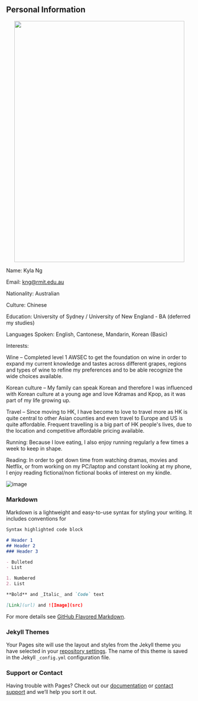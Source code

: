 ## Personal Information 


<p align="center">
  <img width="460" height="650" src="https://images.unsplash.com/photo-1502823403499-6ccfcf4fb453?ixlib=rb-1.2.1&ixid=eyJhcHBfaWQiOjEyMDd9&auto=format&fit=crop&w=500&q=60">
</p>

Name: Kyla Ng 

Email: kng@rmit.edu.au 

Nationality: Australian 

Culture: Chinese 

Education: University of Sydney / University of New England - BA (deferred my studies) 

Languages Spoken: English, Cantonese, Mandarin, Korean (Basic) 

Interests:  

Wine – Completed level 1 AWSEC to get the foundation on wine in order to expand my current knowledge and tastes across different grapes, regions and types of wine to refine my preferences and to be able recognize the wide choices available.

Korean culture – My family can speak Korean and therefore I was influenced with Korean culture at a young age and love Kdramas and Kpop, as it was part of my life growing up.

Travel – Since moving to HK, I have become to love to travel more as HK is quite central to other Asian counties and even travel to Europe and US is quite affordable. Frequent travelling is a big part of HK people's lives, due to the location and competitive affordable pricing available. 

Running: Because I love eating, I also enjoy running regularly a few times a week to keep in shape. 

Reading: In order to get down time from watching dramas, movies and Netflix, or from working on my PC/laptop and constant looking at my phone, I enjoy reading fictional/non fictional books of interest on my kindle.

![image](https://images.unsplash.com/photo-1487058792275-0ad4aaf24ca7?ixlib=rb-1.2.1&ixid=eyJhcHBfaWQiOjEyMDd9&auto=format&fit=crop&w=500&q=60)

### Markdown

Markdown is a lightweight and easy-to-use syntax for styling your writing. It includes conventions for

```markdown
Syntax highlighted code block

# Header 1
## Header 2
### Header 3

- Bulleted
- List

1. Numbered
2. List

**Bold** and _Italic_ and `Code` text

[Link](url) and ![Image](src)
```

For more details see [GitHub Flavored Markdown](https://guides.github.com/features/mastering-markdown/).

### Jekyll Themes

Your Pages site will use the layout and styles from the Jekyll theme you have selected in your [repository settings](https://github.com/sml25/myprofile-/settings). The name of this theme is saved in the Jekyll `_config.yml` configuration file.

### Support or Contact

Having trouble with Pages? Check out our [documentation](https://help.github.com/categories/github-pages-basics/) or [contact support](https://github.com/contact) and we’ll help you sort it out.
